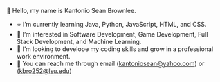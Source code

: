 👋 Hello, my name is Kantonio Sean Brownlee.
- :star: I’m currently learning Java, Python, JavaScript, HTML, and CSS.
- :eyes: I’m interested in Software Development, Game Development, Full Stack Development, and Machine Learning.
- :thought_balloon: I’m looking to develope my coding skills and grow in a professional work environment.
- :love_letter: You can reach me through email (kantoniosean@yahoo.com) or (kbro252@lsu.edu)
